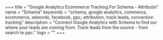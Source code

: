 +++
title = "Google Analytics Ecommerce Tracking For Schema - Attributio"
name = "Schema"
keywords = "schema, google analytics, commerce, ecommerce, adwords, facebook, ppc, attribution, track leads, conversion tracking"
description = "Connect Google Analytics with Schema to find our where your leads are coming from. Track leads from the source - from search to ppc."
logo = ""
+++
